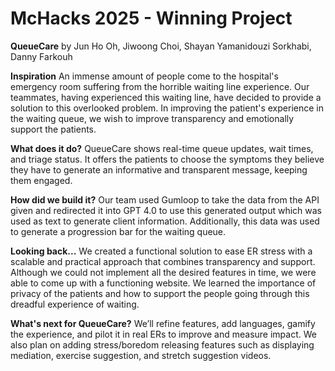 # McHacks 2025 - Winning Project
**QueueCare** by Jun Ho Oh, Jiwoong Choi, Shayan Yamanidouzi Sorkhabi, Danny Farkouh

**Inspiration**
An immense amount of people come to the hospital's emergency room suffering from the horrible waiting line experience.
Our teammates, having experienced this waiting line, have decided to provide a solution to this overlooked problem.
In improving the patient's experience in the waiting queue, we wish to improve transparency and emotionally support the patients.

**What does it do?**
QueueCare shows real-time queue updates, wait times, and triage status.
It offers the patients to choose the symptoms they believe they have to generate an informative and transparent message, keeping them engaged.

**How did we build it?**
Our team used Gumloop to take the data from the API given and redirected it into GPT 4.0 to use this generated output which was used as text to generate client information.
Additionally, this data was used to generate a progression bar for the waiting queue.

**Looking back...**
We created a functional solution to ease ER stress with a scalable and practical approach that combines transparency and support. 
Although we could not implement all the desired features in time, we were able to come up with a functioning website.
We learned the importance of privacy of the patients and how to support the people going through this dreadful experience of waiting.

**What's next for QueueCare?**
We’ll refine features, add languages, gamify the experience, and pilot it in real ERs to improve and measure impact. 
We also plan on adding stress/boredom releasing features such as displaying mediation, exercise suggestion, and stretch suggestion videos.
